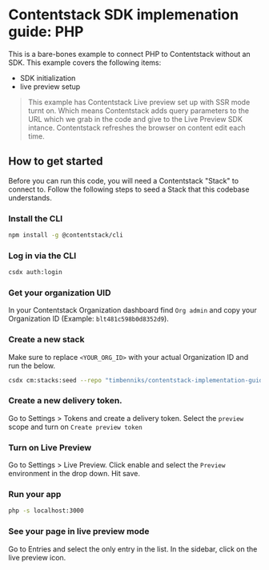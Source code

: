 # Contentstack SDK implemenation guide: PHP

This is a bare-bones example to connect PHP to Contentstack without an SDK.
This example covers the following items:

- SDK initialization
- live preview setup

> This example has Contentstack Live preview set up with SSR mode turnt on. Which means Contentstack adds query parameters to the URL which we grab in the code and give to the Live Preview SDK intance. Contentstack refreshes the browser on content edit each time.

## How to get started

Before you can run this code, you will need a Contentstack "Stack" to connect to.
Follow the following steps to seed a Stack that this codebase understands.

### Install the CLI

```bash
npm install -g @contentstack/cli
```

### Log in via the CLI

```bash
csdx auth:login
```

### Get your organization UID

In your Contentstack Organization dashboard find `Org admin` and copy your Organization ID (Example: `blt481c598b0d8352d9`).

### Create a new stack

Make sure to replace `<YOUR_ORG_ID>` with your actual Organization ID and run the below.

```bash
csdx cm:stacks:seed --repo "timbenniks/contentstack-implementation-guides-seed" --org "<YOUR_ORG_ID>" -n "Implementation Guide"
```

### Create a new delivery token.

Go to Settings > Tokens and create a delivery token. Select the `preview` scope and turn on `Create preview token`

### Turn on Live Preview

Go to Settings > Live Preview. Click enable and select the `Preview` environment in the drop down. Hit save.

### Run your app

```bash
php -s localhost:3000
```

### See your page in live preview mode

Go to Entries and select the only entry in the list.
In the sidebar, click on the live preview icon.
